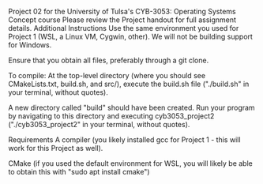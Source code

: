 Project 02 for the University of Tulsa's CYB-3053: Operating Systems Concept course
Please review the Project handout for full assignment details.
Additional Instructions
Use the same environment you used for Project 1 (WSL, a Linux VM, Cygwin, other). We will not be building support for Windows.

Ensure that you obtain all files, preferably through a git clone.

To compile: At the top-level directory (where you should see CMakeLists.txt, build.sh, and src/), execute the build.sh file ("./build.sh" in your terminal, without quotes).

A new directory called "build" should have been created. Run your program by navigating to this directory and executing cyb3053_project2 ("./cyb3053_project2" in your terminal, without quotes).

Requirements
A compiler (you likely installed gcc for Project 1 - this will work for this Project as well).

CMake (if you used the default environment for WSL, you will likely be able to obtain this with "sudo apt install cmake")
